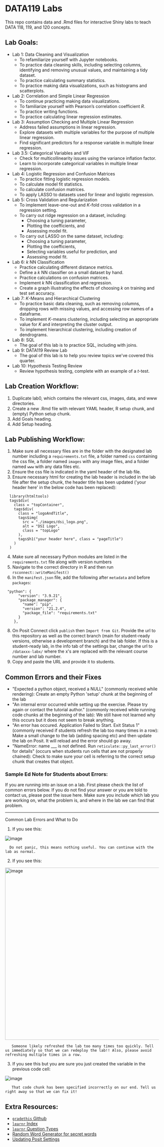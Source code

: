 # DATA119 Labs

This repo contains data and .Rmd files for interactive Shiny labs to teach DATA 118, 119, and 120 concepts. 

## Lab Goals:

* Lab 1: Data Cleaning and Visualization
  + To refamiliarize yourself with Jupyter notebooks.
  + To practice data cleaning skills, including selecting columns, identifying and removing unusual values, and maintaining a tidy dataset.
  + To practice calculating summary statistics.
  + To practice making data visualizations, such as histograms and scatterplots.
* Lab 2: Correlation and Simple Linear Regression
  + To continue practicing making data visualizations.
  + To familiarize yourself with Pearson’s correlation coefficient $R$.
  + To practice writing functions.
  + To practice calculating linear regression estimates.
* Lab 3: Assumption Checking and Multiple Linear Regression
  + Address failed assumptions in linear regression.
  + Explore datasets with multiple variables for the purpose of multiple linear regression.
  + Find significant predictors for a response variable in multiple linear regression.
* Lab 3.5: Categorical Variables and VIF
  + Check for multicollinearity issues using the variance inflation factor. 
  + Learn to incorporate categorical variables in multiple linear regression.
* Lab 4: Logistic Regression and Confusion Matrices
  + To practice fitting logistic regression models.
  + To calculate model fit statistics.
  + To calculate confusion matrices.
  + To apply LASSO to datasets used for linear and logistic regression.
* Lab 5: Cross Validation and Regularization
  + To implement leave-one-out and $K$-fold cross validation in a regression setting.
  + To carry out ridge regression on a dataset, including:
    - Choosing a tuning parameter,
    - Plotting the coefficients, and
    - Assessing model fit.
  + To carry out LASSO on the same dataset, including:
    -   Choosing a tuning parameter,
    -   Plotting the coefficients,
    -   Selecting variables useful for prediction, and
    -   Assessing model fit.
* Lab 6: $k$ NN Classification
  + Practice calculating different distance metrics. 
  + Define a $k$ NN classifier on a small dataset by hand. 
  + Practice calculations on confusion matrices.
  + Implement $k$ NN classification and regression. 
  + Create a graph illustrating the effects of choosing $k$ on training and test set accuracy. 
* Lab 7: $K$-Means and Hierarchical Clustering
  + To practice basic data cleaning, such as removing columns, dropping rows with missing values, and accessing row names of a dataframe.
  + To implement $K$-means clustering, including selecting an appropriate value for $K$ and interpreting the cluster output.
  + To implement hierarchical clustering, including creation of dendrograms.
* Lab 8: SQL
  + The goal of this lab is to practice SQL, including with joins.
* Lab 9: DATA119 Review Lab
  + The goal of this lab is to help you review topics we've covered this quarter.
* Lab 10: Hypothesis Testing Review
  + Review hypothesis testing, complete with an example of a $t$-test. 
    
 
## Lab Creation Workflow:

1. Duplicate lab0, which contains the relevant css, images, data, and www directories.
2. Create a new .Rmd file with relevant YAML header, R setup chunk, and (empty) Python setup chunk.
3. Add Goals heading.
4. Add Setup heading. 

## Lab Publishing Workflow:

1. Make sure all necessary files are in the folder with the designated lab number including a `requirements.txt` file, a folder named `css` containing the css file, a folder named `images` with any image files, and a folder named `www` with any data files etc. 
2. Ensure the css file is indicated in the yaml header of the lab file.
3. Ensure necessary html for creating the lab header is included in the lab file after the setup chunk, the header title has been updated ('your header here' in the below code has been replaced):
  ```
    library(htmltools)
    tags$div(
      class = "topContainer",
      tags$div(
        class = "logoAndTitle",
        tags$img(
          src = "./images/dsi_logo.png",
          alt = "DSI Logo",
          class = "topLogo"
        ),
        tags$h1("your header here", class = "pageTitle")
      )
    )
  ```
4. Make sure all necessary Python modules are listed in the `requirements.txt` file along with version numbers
5. Navigate to the correct directory in R and then run `rsconnect::writeManifest()`
6. In the `manifest.json` file, add the following after `metadata` and before `packages`:
  ```
   "python": {
        "version": "3.9.21",
        "package_manager": {
          "name": "pip",
          "version": "21.2.4",
          "package_file": "requirements.txt"
        }
      },
  ```
8. On Posit Connect click `publish` then `Import from Git`. Provide the url to this repository as well as the correct branch (main for student-ready versions, otherwise a development branch) and the lab folder. If this is a student-ready lab, in the info tab of the settings bar, change the url to `/dataxxx-labx/` where the x's are replaced with the relevant course number and lab number.
9. Copy and paste the URL and provide it to students.

## Common Errors and their Fixes

* "Expected a python object, received a NULL" (commonly received while rendering): Create an empty Python 'setup' chunk at the beginning of the lab
* "An internal error occurred while setting up the exercise. Please try again or contact the tutorial author." (commonly received while running code chunks at the beginning of the lab): We still have not learned why this occurs but it does not seem to break anything.
* "An error has occured. Application Failed to Start. Exit Status 1" (commonly received if students refresh the lab too many times in a row): Make a small change to the lab (adding spacing etc) and then update the lab on Posit. It will reload and the error should go away.
* "NameError: name ___ is not defined. Run `reticulate::py_last_error()` for details" (occurs when students run cells that are not properly chained): Check to make sure your cell is referring to the correct setup chunk that creates that object.

### Sample Ed Note for Students about Errors:
If you are running into an issue on a lab. First please check the list of common errors below. If you do not find your answer or you are told to contact us, please post the issue here. Make sure you include which lab you are working on, what the problem is, and where in the lab we can find that problem.

  ---
  Common Lab Errors and What to Do
  
  1. If you see this:
  
  ![image](https://github.com/user-attachments/assets/71513187-7ffa-478b-803d-b34770d7621c)

  
      Do not panic, this means nothing useful. You can continue with the lab as normal.
  
  2. If you see this:
  
  <img width="564" alt="image" src="https://github.com/user-attachments/assets/97d96021-ba88-489b-810f-d9322dcb6b75" />

  
       Someone likely refreshed the lab too many times too quickly. Tell us immediately so that we can redeploy the lab!! Also, please avoid refreshing multiple times in a row.
  
  
  3. If you see this but you are sure you just created the variable in the previous code cell:
  
  ![image](https://github.com/user-attachments/assets/86f171d6-fcd3-4c06-98ee-2f101437e26e)
  
  
       That code chunk has been specified incorrectly on our end. Tell us right away so that we can fix it!

## Extra Resources:

* [`gradethis` Github](https://github.com/rstudio/gradethis/blob/main/README.md)
* [`learnr` Index](https://rstudio.github.io/learnr/index.html)
* [`learnr` Question Types](https://rstudio.github.io/learnr/reference/quiz.html)
* [Random Word Generator for secret words](https://randomwordgenerator.com/)
* [Updating Posit Settings](https://docs.posit.co/connect/cookbook/content/updating-content-git-repository-settings/)
